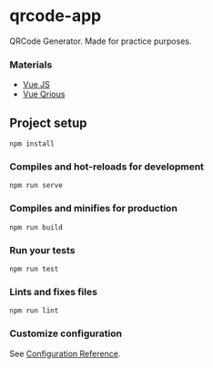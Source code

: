 # qrcode-app
QRCode Generator. Made for practice purposes.

### Materials
* [Vue JS](https://vuejs.org/)
* [Vue Qrious](https://github.com/JounQin/vue-qrious)

## Project setup
```
npm install
```

### Compiles and hot-reloads for development
```
npm run serve
```

### Compiles and minifies for production
```
npm run build
```

### Run your tests
```
npm run test
```

### Lints and fixes files
```
npm run lint
```

### Customize configuration
See [Configuration Reference](https://cli.vuejs.org/config/).
